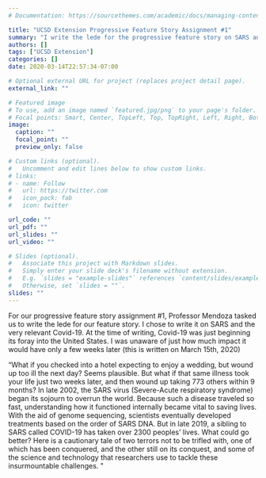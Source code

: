 ```yaml
---
# Documentation: https://sourcethemes.com/academic/docs/managing-content/

title: "UCSD Extension Progressive Feature Story Assignment #1"
summary: "I write the lede for the progressive feature story on SARS and Covid-19."
authors: []
tags: ["UCSD Extension"]
categories: []
date: 2020-03-14T22:57:34-07:00

# Optional external URL for project (replaces project detail page).
external_link: ""

# Featured image
# To use, add an image named `featured.jpg/png` to your page's folder.
# Focal points: Smart, Center, TopLeft, Top, TopRight, Left, Right, BottomLeft, Bottom, BottomRight.
image:
  caption: ""
  focal_point: ""
  preview_only: false

# Custom links (optional).
#   Uncomment and edit lines below to show custom links.
# links:
# - name: Follow
#   url: https://twitter.com
#   icon_pack: fab
#   icon: twitter

url_code: ""
url_pdf: ""
url_slides: ""
url_video: ""

# Slides (optional).
#   Associate this project with Markdown slides.
#   Simply enter your slide deck's filename without extension.
#   E.g. `slides = "example-slides"` references `content/slides/example-slides.md`.
#   Otherwise, set `slides = ""`.
slides: ""
---
```

For our progressive feature story assignment #1, Professor Mendoza tasked us to write the lede for our feature story. I chose to write it on SARS and the very relevant Covid-19. At the time of writing, Covid-19 was just beginning its foray into the United States. I was unaware of just how much impact it would have only a few weeks later (this is written on March 15th, 2020)

“What if you checked into a hotel expecting to enjoy a wedding, but wound up too ill the next day? Seems plausible. But what if that same illness took your life just two weeks later, and then wound up taking 773 others within 9 months? In late 2002, the SARS virus (Severe-Acute respiratory syndrome) began its sojourn to overrun the world. Because such a disease traveled so fast, understanding how it functioned internally became vital to saving lives. With the aid of genome sequencing, scientists eventually developed treatments based on the order of SARS DNA. But in late 2019, a sibling to SARS called COVID-19 has taken over 2300 peoples’ lives. What could go better? Here is a cautionary tale of two terrors not to be trifled with, one of which has been conquered, and the other still on its conquest, and some of the science and technology that researchers use to tackle these insurmountable challenges. "